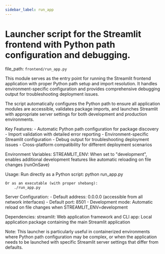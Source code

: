 ```yaml
---
sidebar_label: run_app
---
```


# Launcher script for the Streamlit frontend with Python path configuration and debugging.

  file_path: `frontend/run_app.py`

This module serves as the entry point for running the Streamlit frontend application with proper
Python path setup and import resolution. It handles environment-specific configuration and
provides comprehensive debugging output for troubleshooting deployment issues.

The script automatically configures the Python path to ensure all application modules are
accessible, validates package imports, and launches Streamlit with appropriate server settings
for both development and production environments.

Key Features:
    - Automatic Python path configuration for package discovery
    - Import validation with detailed error reporting
    - Environment-specific Streamlit configuration
    - Debug output for troubleshooting deployment issues
    - Cross-platform compatibility for different deployment scenarios

Environment Variables:
    STREAMLIT_ENV: When set to "development", enables additional development features
                   like automatic reloading on file changes (runOnSave)

Usage:
    Run directly as a Python script:
        python run_app.py
        
    Or as an executable (with proper shebang):
        ./run_app.py

Server Configuration:
    - Default address: 0.0.0.0 (accessible from all network interfaces)
    - Default port: 8501
    - Development mode: Automatic reload on file changes when STREAMLIT_ENV=development

Dependencies:
    streamlit: Web application framework and CLI
    app: Local application package containing the main Streamlit application

Note:
    This launcher is particularly useful in containerized environments where Python path
    configuration may be complex, or when the application needs to be launched with
    specific Streamlit server settings that differ from defaults.
